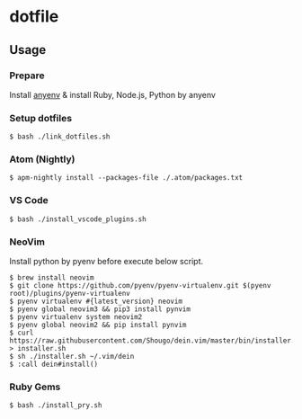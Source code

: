 # dotfile

## Usage

### Prepare

Install [anyenv](https://github.com/anyenv/anyenv) & install Ruby, Node.js, Python by anyenv

### Setup dotfiles

```
$ bash ./link_dotfiles.sh
```

### Atom (Nightly)

```
$ apm-nightly install --packages-file ./.atom/packages.txt
```

### VS Code

```
$ bash ./install_vscode_plugins.sh
```

### NeoVim

Install python by pyenv before execute below script.

```
$ brew install neovim
$ git clone https://github.com/pyenv/pyenv-virtualenv.git $(pyenv root)/plugins/pyenv-virtualenv
$ pyenv virtualenv #{latest_version} neovim
$ pyenv global neovim3 && pip3 install pynvim
$ pyenv virtualenv system neovim2
$ pyenv global neovim2 && pip install pynvim
$ curl https://raw.githubusercontent.com/Shougo/dein.vim/master/bin/installer.sh > installer.sh
$ sh ./installer.sh ~/.vim/dein
$ :call dein#install()
```

### Ruby Gems

```
$ bash ./install_pry.sh
```

